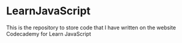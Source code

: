 # LearnJavaScript
This is the repository to store code that I have written on the website Codecademy for Learn JavaScript
